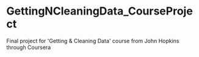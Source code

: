 GettingNCleaningData_CourseProject
==================================

Final project for 'Getting &amp; Cleaning Data' course from John Hopkins through Coursera
